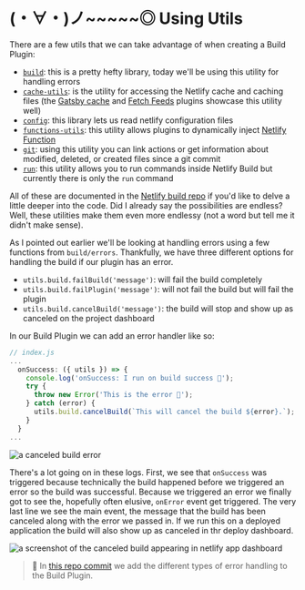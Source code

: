 # (・∀・)ノ~~~~~◎ Using Utils

There are a few utils that we can take advantage of when creating a Build Plugin:

* [`build`](https://github.com/netlify/build/tree/master/packages/build): this is a pretty hefty library, today we'll be using this utility for handling errors
* [`cache-utils`](https://github.com/netlify/build/tree/master/packages/cache-utils): is the utility for accessing the Netlify cache and caching files (the [Gatsby cache](https://github.com/jlengstorf/netlify-plugin-gatsby-cache) and [Fetch Feeds](https://github.com/philhawksworth/netlify-plugin-fetch-feeds/blob/master/index.js) plugins showcase this utility well)
* [`config`](https://github.com/netlify/build/tree/master/packages/config): this library lets us read netlify configuration files
* [`functions-utils`](https://github.com/netlify/build/tree/master/packages/functions-utils): this utility allows plugins to dynamically inject [Netlify Function](https://www.netlify.com/products/functions/?utm_source=blog&utm_medium=what-plugin-2-tzm&utm_campaign=devex)
* [`git`](https://www.netlify.com/products/functions/?utm_source=blog&utm_medium=what-plugin-2-tzm&utm_campaign=devex): using this utility you can link actions or get information about modified, deleted, or created files since a git commit
* [`run`](https://github.com/netlify/build/tree/master/packages/run-utils): this utility allows you to run commands inside Netlify Build but currently there is only the `run` command

All of these are documented in the [Netlify build repo](https://github.com/netlify/build/blob/master/packages/) if you'd like to delve a little deeper into the code. Did I already say the possibilities are endless? Well, these utilities make them even more endlessy (not a word but tell me it didn't make sense).

As I pointed out earlier we'll be looking at handling errors using a few functions from `build/errors`. Thankfully, we have three different options for handling the build if our plugin has an error.

* `utils.build.failBuild('message')`: will fail the build completely
* `utils.build.failPlugin('message')`: will not fail the build but will fail the plugin
* `utils.build.cancelBuild('message')`: the build will stop and show up as canceled on the project dashboard

In our Build Plugin we can add an error handler like so:

```js
// index.js
...
  onSuccess: ({ utils }) => {
    console.log('onSuccess: I run on build success 🎉');
    try {
      throw new Error('This is the error 🚨');
    } catch (error) {
      utils.build.cancelBuild(`This will cancel the build ${error}.`);
    }
  }
...
```

![a canceled build error](/img/blog/cancelbuild.jpg)

There's a lot going on in these logs. First, we see that `onSuccess` was triggered because technically the build happened before we triggered an error so the build was successful. Because we triggered an error we finally got to see the, hopefully often elusive, `onError` event get triggered. The very last line we see the main event, the message that the build has been canceled along with the error we passed in. If we run this on a deployed application the build will also show up as canceled in thr deploy dashboard.

![a screenshot of the canceled build appearing in netlify app dashboard](/img/blog/canceleddashboard.jpg)

> 🐙 In [this repo commit](https://github.com/tzmanics/netlify-plugin-to-all-events/commit/0a4ce9319133fe8b833f2226fc256b095bc92194) we add the different types of error handling to the Build Plugin.
